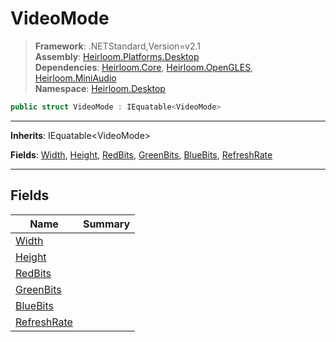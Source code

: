 # VideoMode

> **Framework**: .NETStandard,Version=v2.1  
> **Assembly**: [Heirloom.Platforms.Desktop][0]  
> **Dependencies**: [Heirloom.Core][1], [Heirloom.OpenGLES][2], [Heirloom.MiniAudio][3]  
> **Namespace**: [Heirloom.Desktop][0]  

```cs
public struct VideoMode : IEquatable<VideoMode>
```

--------------------------------------------------------------------------------

**Inherits**: IEquatable\<VideoMode>

**Fields**: [Width][4], [Height][5], [RedBits][6], [GreenBits][7], [BlueBits][8], [RefreshRate][9]

--------------------------------------------------------------------------------

## Fields

| Name             | Summary |
|------------------|---------|
| [Width][4]       |         |
| [Height][5]      |         |
| [RedBits][6]     |         |
| [GreenBits][7]   |         |
| [BlueBits][8]    |         |
| [RefreshRate][9] |         |

[0]: ../Heirloom.Platforms.Desktop.md
[1]: ../Heirloom.Core.md
[2]: ../Heirloom.OpenGLES.md
[3]: ../Heirloom.MiniAudio.md
[4]: Heirloom.Desktop.VideoMode.Width.md
[5]: Heirloom.Desktop.VideoMode.Height.md
[6]: Heirloom.Desktop.VideoMode.RedBits.md
[7]: Heirloom.Desktop.VideoMode.GreenBits.md
[8]: Heirloom.Desktop.VideoMode.BlueBits.md
[9]: Heirloom.Desktop.VideoMode.RefreshRate.md
